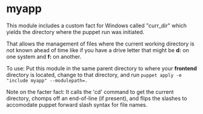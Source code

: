 myapp
=====
This module includes a custom fact for Windows called "curr_dir" which yields the directory where the puppet run was initiated.

That allows the management of files where the current working directory is not known ahead of time like if you have a drive letter that might be **d:** on one system and **f:** on another.

To use:
Put this module in the same parent directory to where your **frontend** directory is located, change to that directory, and run `puppet apply -e "include myapp" --modulepath=.`


Note on the facter fact:
It calls the 'cd' command to get the current directory, chomps off an end-of-line (if present), and flips the slashes to accomodate puppet forward slash syntax for file names.
